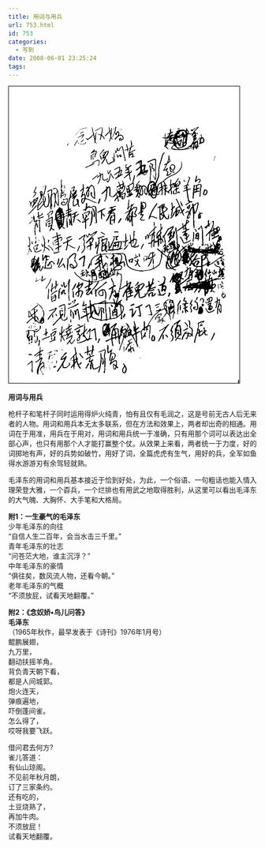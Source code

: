 ```yaml
---
title: 用词与用兵
url: 753.html
id: 753
categories:
  - 写到
date: 2008-06-01 23:25:24
tags:
---
```


![](/images/attachments/month_0806/k200861232357.jpg)  
  

**用词与用兵**

  
枪杆子和笔杆子同时运用得炉火纯青，怕有且仅有毛润之，这是号前无古人后无来者的人物。用词和用兵本无太多联系，但在方法和效果上，两者却出奇的相通。用词在于用准，用兵在于用对，用词和用兵统一于准确，只有用那个词可以表达出全部心声，也只有用那个人才能打赢整个仗。从效果上来看，两者统一于力度，好的词掷地有声，好的兵势如破竹，用好了词，全篇虎虎有生气，用好的兵，全军如鱼得水游游刃有余驾轻就熟。  
  
毛泽东的用词和用兵基本接近于恰到好处，为此，一个俗语、一句粗话也能入情入理荣登大雅，一个孬兵，一个烂排也有用武之地取得胜利，从这里可以看出毛泽东的大气魄、大胸怀、大手笔和大格局。  
  
  
**附1：一生豪气的毛泽东**  
少年毛泽东的向往  
“自信人生二百年，会当水击三千里。”  
青年毛泽东的壮志  
“问苍茫大地，谁主沉浮？”  
中年毛泽东的豪情  
“俱往矣，数风流人物，还看今朝。”  
老年毛泽东的气概  
“不须放屁，试看天地翻覆。”  
  
**附2：《念奴娇•鸟儿问答》  
毛泽东**  
（1965年秋作，最早发表于《诗刊》1976年1月号）  
鲲鹏展翅，  
九万里，  
翻动扶摇羊角。  
背负青天朝下看，  
都是人间城郭。  
炮火连天，  
弹痕遍地，  
吓倒蓬间雀。  
怎么得了，  
哎呀我要飞跃。  
  
借问君去何方?  
雀儿答道：  
有仙山琼阁。  
不见前年秋月朗，  
订了三家条约。  
还有吃的，  
土豆烧熟了，  
再加牛肉。  
不须放屁！  
试看天地翻覆。